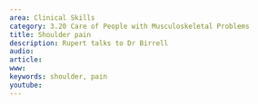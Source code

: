```yaml
---
area: Clinical Skills
category: 3.20 Care of People with Musculoskeletal Problems
title: Shoulder pain
description: Rupert talks to Dr Birrell
audio: 
article: 
www: 
keywords: shoulder, pain
youtube:
--- 
```

